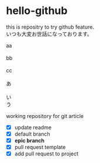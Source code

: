 # hello-github
this is repositry to try github feature.<br>
いつも大変お世話になっております。

aa<br><br>
bb<br><br>
cc<br><br>
あ<br><br>
い<br>
う

working repository for git article
- [x] update readme
- [x] default branch
- [x] **epic branch**
- [x] pull request template
- [x] add pull request to project
